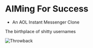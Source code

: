 # AIMing For Success
- An AOL Instant Messenger Clone

The birthplace of shitty usernames

![Throwback](http://i.imgur.com/HXtCS3w.png)
